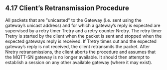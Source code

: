 <!-- transformation-note: left upstream numbering of headings for verification -->
## 4.17 Client’s Retransmission Procedure

All packets that are "unicasted" to the Gateway
(i.e. sent using the gateway’s unicast address) and for which a gateway’s reply is expected are supervised by a retry timer Tretry and a retry counter Nretry.
The retry timer Tretry is started by the client when the packet is sent and stopped when the expected gateways reply is received.
If Tretry times out and the expected gateway’s reply is not received, the client retransmits the packet.
After Nretry retransmissions, the client aborts the procedure and assumes that the MQTT-SN gateway is no longer available.
It should then attempt to establish a session on any other available gateway (where it may exist).
